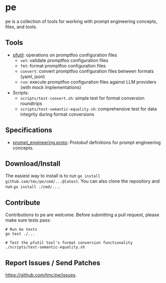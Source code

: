 # pe

pe is a collection of tools for working with prompt engineering concepts, files, and tools.

## Tools

* [pfutil](cmd/pfutil): operations on promptfoo configuration files
  * `vet`: validate promptfoo configuration files
  * `fmt`: format promptfoo configuration files
  * `convert`: convert promptfoo configuration files between formats (yaml, json)
  * `run`: execute promptfoo configuration files against LLM providers (with mock implementations)
* Scripts:
  * `scripts/test-convert.sh`: simple test for format conversion roundtrips
  * `scripts/test-semantic-equality.sh`: comprehensive test for data integrity during format conversions


## Specifications

* [prompt_engineering.proto](./prompt_engineering.proto): Protobuf definitions for prompt
  engineering concepts.

## Download/Install

The easiest way to install is to run `go install github.com/tmc/pe/cmd/...@latest`.
You can also clone the repository and run `go install ./cmd/...`.

## Contribute

Contributions to pe are welcome. Before submitting a pull request, please make
sure tests pass:

```
# Run Go tests
go test ./...

# Test the pfutil tool's format conversion functionality
./scripts/test-semantic-equality.sh
```

## Report Issues / Send Patches

https://github.com/tmc/pe/issues.
